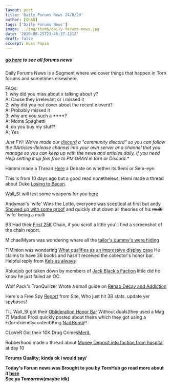 ```yaml
---
layout: post
title: 'Daily Forums News 24/8/20'
author: [ORAN]
tags: ['Daily Forums News']
image: ../img/thumb/daily-forums-news.jpg
date: '2020-08-25T23:46:37.121Z'
draft: false
excerpt: Wuss Popin
---
```


##### _[go here](../../tags/daily-forums-news/) to see all forums news_

Daily Forums News is a Segment where we cover things that happen in Torn forums and sometimes elsewhere.

FAQs:  
1: why did you miss about x talking about y?  
A: Cause they irrelevant or i missed it  
2: why did you not cover about the recent x event?  
A: Probably missed it  
3: why are you such a ****?  
A: Moms Spaghetti  
4: do you buy my stuff?  
A; Yes  

_Just FYI: We've made our [discord](https://discord.gg/yvNCTXB) a "community discord" so you can follow the #Articles-Release channel into your own server or a channel that you manage so you can keep up with the news and articles daily, if you need Help setting it up feel free to PM ORAN in torn or Discord.*_

Hammi made a Thread [Here](https://www.torn.com/forums.php#/p=threads&f=2&t=16181709&b=0&a=0) a Debate on whether its Semi or Sem-eye.  

This is from 10 days ago but a good read nonetheless, Hemi made a thread about Duke [Losing to Bacon](https://www.torn.com/forums.php#/p=threads&f=2&t=16179974&b=0&a=0).  

Wall_St will test some weapons for you [here](https://www.torn.com/forums.php?p=threads&f=2&t=16181742&b=0&a=0)

Andyman's 'wife' Wins the Lotto, everyone was sceptical at first but andy [Showed up with some proof](https://www.torn.com/forums.php#/p=threads&f=2&t=16181631&b=0&a=0)  and quickly shut down all theories of his ~~multi~~ 'wife' being a multi

B3 Had their [First 25K](https://www.torn.com/forums.php#/p=threads&f=16&t=16181618&b=0&a=0&start=0&to=0) Chain, if you scroll a little you'll find a screenshot of the chain report.  

MichaelMyers was wondering where all the [tailor's dummy's were hiding](https://www.torn.com/forums.php#/p=threads&f=3&t=16181729&b=0&a=0)   

TIMinion was wondering [What qualifies as an impressive display case](https://www.torn.com/forums.php#/p=threads&f=3&t=16181740&b=0&a=0) He claims to have 36 books and hasn't received the collector's honor bar. Helpful reply from [Kels as always](https://www.torn.com/forums.php#/p=threads&f=3&t=16181740&b=0&a=0&to=20704799)  

Xbluejob got taken down by members of [Jack Black's Faction](https://www.torn.com/forums.php#/p=threads&f=3&t=16181770&b=0&a=0) little did he know he just failed an OC.    

Wolf Pack's TranQuilizer Wrote a small guide on [Rehab Decay and Addiction](https://www.torn.com/forums.php#/p=threads&f=61&t=16181560&b=0&a=0)   

Here's a Free Spy [Report](https://www.torn.com/forums.php#/p=threads&f=16&t=16181772&b=0&a=0&start=0) from Site, Who just hit 3B stats. update yer spybases!     

TIL Wall_St got their [Oblideration Honor Bar](https://www.torn.com/forums.php#/p=threads&f=16&t=16181735&b=0&a=0) Without duals(they used a Mag 7) Madlad Proxi quickly posted about theirs which they got using a F(tornfriendlycontent)King [Nail Bomb](https://www.torn.com/forums.php#/p=threads&f=16&t=16181735&b=0&a=0&to=20704674)!! .  

CLoVeR Got their 10K Drug Crimes[Merit.](https://www.torn.com/forums.php#/p=threads&f=16&t=16181756&b=0&a=0)  

Robberhood made a thread about [Money Deposit into faction from hospital](https://www.torn.com/forums.php#/p=threads&f=3&t=16181664&b=0&a=0) at day 10  

**Forums Quality; kinda ok i would say/**

**Today's Forum news was Brought to you by TornHub go read more about it [here](https://torn.oran.pw/welcome-to-tornhub/)  
See ya Tomorrow(maybe idk)**
